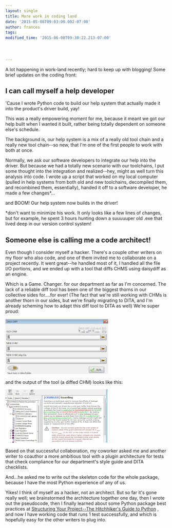 ```yaml
---
layout: single
title: More work in coding land
date: '2015-05-08T09:03:00.002-07:00'
author: frances
tags: 
modified_time: '2015-06-08T09:30:22.213-07:00'



---
```


A lot happening in work-land recently; hard to keep up with blogging! Some 
brief updates on the coding front: 


## I can call myself a help developer 
'Cause I wrote Python code to build our help system that actually made it into 
the product's driver build, yay! 

This was a really empowering moment for me, because it meant we got our help 
built when I wanted it built, rather being totally dependent on someone else's 
schedule. 

The background is, our help system is a mix of a really old tool chain and a 
really new tool chain--so new, that I'm one of the first people to work with 
both at once. 

Normally, we ask our software developers to integrate our help into the 
driver. But because we had a totally new scenario with our toolchains, I put 
some thought into the integration and realized--hey, might as well turn this 
analysis into code. I wrote up a script that worked on my local computer 
(pulled in help systems from both old and new toolchains, decompiled them, and 
recombined them, essentially), handed it off to a software developer, he made 
a few changes*... 

and BOOM! Our help system now builds in the driver! 

*don't want to minimize his work. It only looks like a few lines of changes, 
but for example, he spent 3 hours hunting down a suuuuuper old .exe that lived 
deep in our version control system! 


## Someone else is calling me a code architect!  
Even though I consider myself a hacker.
There's a couple other writers on my floor who also code, and one of them 
invited me to collaborate on a project recently.  It went great--he handled 
most of it, I handled all the file I/O portions, and we ended up with a tool 
that diffs CHMS using daisydiff as an engine. 

Which is a Game. Changer. for our department as far as I'm concerned. The lack 
of a reliable diff tool has been one of the biggest thorns in our collective 
sides for....for ever! (The fact that we're still working with CHMs is another 
thorn in our sides, but we're finally migrating to DITA, and I'm already 
scheming how to adapt this diff tool to DITA as well) We're super proud: 


![zauis diff tool ui](/assets/images/zauis_blurred.png)

and the output of the tool (a diffed CHM) looks like this:

 ![diffed chm](/assets/images/diffed_3.png)

Based on that successful collaboration, my coworker asked me and another 
writer to coauthor a more ambitious tool with a plugin architecture for tests 
that check compliance for our department's style guide and DITA checklists. 

And...he asked me to write out the skeleton code for the whole package, 
because I have the most Python experience of any of us. 


Yikes! I think of myself as a hacker, not an architect. 
But so far it's gone really well; we brainstormed the architecture together 
one day, then I wrote out the pseudocode, then I finally learned about some 
Python package best practices at [Structuring Your Project--The Hitchhiker's 
Guide to Python](http://docs.python-guide.org/en/latest/writing/structure/) , 
and now I have working code that runs 1 test successfully, and which is 
hopefully easy for the other writers to plug into. 

<!--Here's a snap shot of the 1st working code---all authored by me at this point, 
but soon to include others' contributions, hopefully! It's HEAVILY commented, 
because my cowriters are new to Python. Also I didn't exactly pay attention to 
commenting best practices; I'm a little embarrassed, but mostly proud: 

https://www.dropbox.com/sh/ftvfg2z733was5r/AABHjSz8GvV6H3eth1-7W0Wia?dl=0 -->